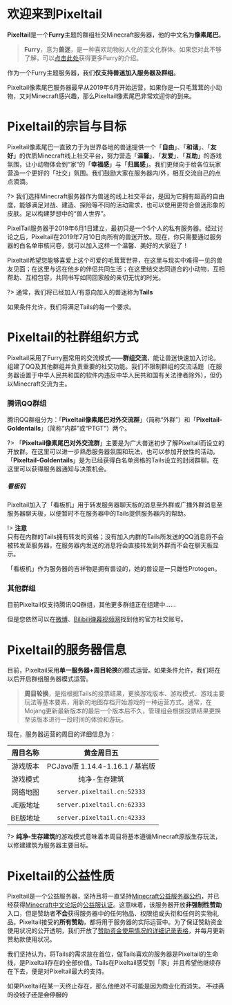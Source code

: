 # 欢迎来到Pixeltail
 
 **Pixeltail**是一个**Furry**主题的群组社交Minecraft服务器，他的中文名为**像素尾巴**。

>**Furry**，意为**兽迷**，是一种喜欢动物拟人化的亚文化群体。如果您对此不够了解，可以[点击此处](https://zhuanlan.zhihu.com/p/88669914)获得更多Furry的介绍。

 作为一个Furry主题服务器，我们**仅支持兽迷加入服务器及群组**。

 Pixeltail像素尾巴服务器最早从2019年6月开始运营，如果你是一只毛茸茸的小动物，又对Minecraft感兴趣，那么Pixeltail像素尾巴非常欢迎你的到来。

 # Pixeltail的宗旨与目标

 Pixeltail像素尾巴一直致力于为世界各地的兽迷提供一个「**自由**」、「**和谐**」、「**友好**」的优质Minecraft线上社交平台，努力营造「**温馨**」、「**友爱**」、「**互助**」的游戏氛围，让小动物体会到“家”的「**幸福感**」与「**归属感**」。我们更倾向于给各位玩家营造一个更好的「社交」氛围。我们鼓励大家在服务器内/外，相互交流自己的点点滴滴。
 
?> 我们选择Minecraft服务器作为兽迷的线上社交平台，是因为它拥有超高的自由度，能够满足对战、建造、探险等不同的活动需求，也可以使用更符合兽迷形象的皮肤。足以构建梦想中的“兽人世界”。

PixelTail服务器于2019年6月1日建立，最初只是一个5个人的私有服务器。经过讨论之后，Pixeltail在2019年7月10日向所有的兽迷开放。现在，你只需要通过服务器的白名单审核问卷，就可以加入这样一个温馨、美好的大家庭了！

Pixeltail希望您能够喜爱上这个可爱的毛茸茸世界，在这里与现实中难得一见的兽友见面；在这里与远在他乡的伴侣共同生活；在这里结交志同道合的小动物，互相帮助、互相包容，共同书写如同回家般的亲切无忧的时光。

?> 通常，我们将已经加入/有意向加入的兽迷称为**Tails**

如果条件允许，我们将满足Tails的每一个要求。

# Pixeltail的社群组织方式

Pixeltail采用了Furry圈常用的交流模式——**群组交流**，能让兽迷快速加入讨论。组建了QQ及其他群组并负责重要的社交功能。我们不限制群组的交流话题（在服务器设置于中华人民共和国的软件内违反中华人民共和国有关法律者除外），但仍以Minecraft交流为主。

### 腾讯QQ群组
腾讯QQ群组分为：「**Pixeltail像素尾巴对外交流群**」（简称“外群”）和「**Pixeltail-Goldentails**」（简称“内群”或“PTGT”）两个。

?> 「**Pixeltail像素尾巴对外交流群**」主要是为广大兽迷初步了解Pixeltail而设立的开放群。在这里可以进一步熟悉服务器氛围和玩法，也可以参加开放性的活动。<br>「**Pixeltail-Goldentails**」是为已经获得白名单资格的Tails设立的封闭群聊。在这里可以获得服务器通知与决策机会。

##### 看板机
Pixeltail加入了「看板机」用于转发服务器聊天板的消息至外群或广播外群消息至服务器聊天板，以便暂时不在服务器中的Tails提供服务器内的帮助。

!> **注意**<br>只有在内群的Tails拥有转发的资格；没有加入内群的Tails所发送的QQ消息将不会被转发至服务器，在服务器内发送的消息将会直接转发到外群而不会在聊天板显示。

「看板机」作为服务器的吉祥物是拥有兽设的，她的兽设是一只雌性Protogen。

### 其他群组

目前Pixeltail仅支持腾讯QQ群组，其他更多群组正在组建中……

但是您依然可以在[微博](https://weibo.com/pixeltail?is_all=1#1595866052351)、[Bilibili弹幕视频网](https://space.bilibili.com/646117834?from=search&seid=5974997312898147895)找到他的官方社交账号。

# Pixeltail的服务器信息

目前，Pixeltail采用**单一服务器+周目轮换**的模式运营。如果条件允许，我们将在以后开启群组服务器模式运营。

>**周目轮换**，是指根据Tails的投票结果，更换游戏版本、游戏模式、游戏主要玩法等基本要素，用新的地图存档开始游戏的一种运营方式。通常，在Mojang更新最新版本的最后一个版本后不久，管理组会根据投票结果更换至该版本进行一段时间的体验和游玩。

现在，服务器运营的周目的详细信息为：

|周目名称|**黄金周目五**|
| :----------------: | :----------------: |
|游戏版本|PCJava版 1.14.4-1.16.1 / 基岩版|
|游戏模式|纯净-生存建筑|
|网络地图|`server.pixeltail.cn:52333`|
|JE版地址|`server.pixeltail.cn:62333`|
|BE版地址|`server.pixeltail.cn:42333`|

?> **纯净-生存建筑**的游戏模式意味着本周目将基本遵循Minecraft原版生存玩法，以修建建筑为服务器主要目标。

# Pixeltail的公益性质

Pixeltail是一个公益服务器，坚持且将一直坚持[Minecraft公益服务器公约](https://www.hellomc.co/appoint/appoint.html)，并已经获得[Minecraft中文论坛](www.mcbbs.net)的[公益服认证](https://www.mcbbs.net/thread-1065935-1-1.html)。这意味着，该服务器开放**非强制性赞助**入口，但是赞助者**不会**获得服务器中的任何物品、权限组或头衔和任何的实物礼品。Pixeltail接受的**所有赞助**，都将用于服务器的实际运营中。为了保证赞助资金使用状况的公开透明，我们开放了[赞助资金使用情况的详细记录表格](https://docs.qq.com/sheet/DSEJacGtnY0VpclBG?tab=BB08J2)，并每月更新赞助款使用状况。

我们坚持认为，将Tails的需求放在首位，做Tails喜欢的服务器是Pixeltail的生命线，是Pixeltail存在的全部价值。Tails在Pixeltail感受到「家」并且希望他继续存在下去，便是对Pixeltail最大的支持。

如果Pixeltail在某一天终止存在，那么他绝对不可能是因为商业化而消失。 ~~不过真的没钱了还是会停服的~~
 
 <!--
需要更多修订

# Pixeltail的隐私政策

如果您加入Pixeltail，我们将默认为您同意Pixeltail对您的部分信息做如下处理：

- 获取您的IP地址和操作系统信息
- 获取您的服务器聊天板内容并广播至群组
- 获取并在群组广播您在服务器的在线状态

除广播内容外，Pixeltail将严格保护你的隐私信息被公开获取。
-->
